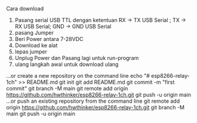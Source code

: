 Cara download
1. Pasang serial USB TTL dengan ketentuan
   RX -> TX USB Serial ;   TX -> RX USB Serial; GND -> GND USB Serial
2. pasang Jumper
3. Beri Power antara 7-28VDC
4. Download ke alat
5. lepas jumper
6. Unplug Power dan Pasang lagi untuk run-program
7. ulang langkah awal  untuk download ulang


…or create a new repository on the command line
echo "# esp8266-relay-1ch" >> README.md
git init
git add README.md
git commit -m "first commit"
git branch -M main
git remote add origin https://github.com/hwthinker/esp8266-relay-1ch.git
git push -u origin main
…or push an existing repository from the command line
git remote add origin https://github.com/hwthinker/esp8266-relay-1ch.git
git branch -M main
git push -u origin main